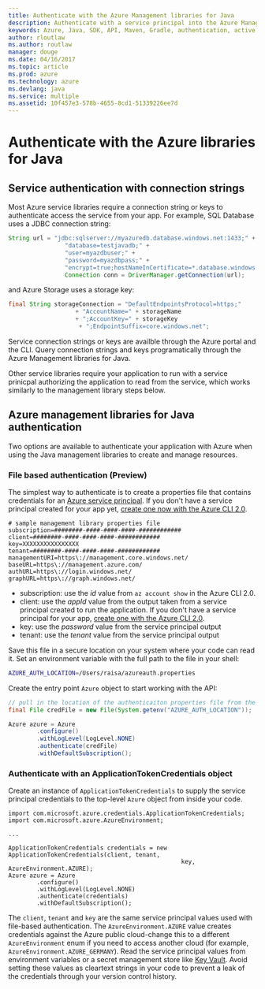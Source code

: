```yaml
---
title: Authenticate with the Azure Management libraries for Java
description: Authenticate with a service principal into the Azure Management libraries for Java
keywords: Azure, Java, SDK, API, Maven, Gradle, authentication, active directory, service principal
author: rloutlaw
ms.author: routlaw
manager: douge
ms.date: 04/16/2017
ms.topic: article
ms.prod: azure
ms.technology: azure
ms.devlang: java
ms.service: multiple
ms.assetid: 10f457e3-578b-4655-8cd1-51339226ee7d
---
```



# Authenticate with the Azure libraries for Java 

## Service authentication with connection strings

Most Azure service libraries require a connection string or keys to authenticate access the service from your app. For example, SQL Database uses a JDBC connection string:

```java
String url = "jdbc:sqlserver://myazuredb.database.windows.net:1433;" + 
                "database=testjavadb;" + 
                "user=myazdbuser;" +
                "password=myazdbpass;" +
                "encrypt=true;hostNameInCertificate=*.database.windows.net;loginTimeout=30;";
                Connection conn = DriverManager.getConnection(url);
```

and Azure Storage uses a storage key:

```java
final String storageConnection = "DefaultEndpointsProtocol=https;"
                   + "AccountName=" + storageName 
                   + ";AccountKey=" + storageKey
                    + ";EndpointSuffix=core.windows.net";
```

Service connection strings or keys are availble through the Azure portal and the CLI.  Query connection strings and keys programatically through the Azure Management libraries for Java.

Other service libraries require your application to run with a service prinicpal authorizing the application to read from the service, which works similarly to the management library steps below.

## Azure management libraries for Java authentication

Two options are available to authenticate your application with Azure when using the Java management libraries to create and manage resources.

### File based authentication (Preview)

The simplest way to authenticate is to create a properties file that contains credentials for an [Azure service principal](https://docs.microsoft.com/azure/active-directory/develop/active-directory-application-objects). If you don't have a service principal created for your app yet, [create one now with the Azure CLI 2.0](/cli/azure/create-an-azure-service-principal-azure-cli).

```text
# sample management library properties file
subscription=########-####-####-####-############
client=########-####-####-####-############
key=XXXXXXXXXXXXXXXX
tenant=########-####-####-####-############
managementURI=https\://management.core.windows.net/
baseURL=https\://management.azure.com/
authURL=https\://login.windows.net/
graphURL=https\://graph.windows.net/
```

- subscription: use the *id* value from `az account show` in the Azure CLI 2.0.
- client: use the *appId* value from the output taken from a service principal created to run the application. If you don't have a service principal for your app, [create one with the Azure CLI 2.0](https://docs.microsoft.com/cli/azure/create-an-azure-service-principal-azure-cli).
- key: use the *password* value from the service principal output 
- tenant: use the *tenant* value from the service principal output

Save this file in a secure location on your system where your code can read it. Set an environment variable with the full path to the file in your shell:

```bash
AZURE_AUTH_LOCATION=/Users/raisa/azureauth.properties
```

Create the entry point `Azure` object to start working with the API:

```java
// pull in the location of the authenticaiton properties file from the environment 
final File credFile = new File(System.getenv("AZURE_AUTH_LOCATION"));

Azure azure = Azure
        .configure()
        .withLogLevel(LogLevel.NONE)
        .authenticate(credFile)
        .withDefaultSubscription();
```

### Authenticate with an ApplicationTokenCredentials object

Create an instance of `ApplicationTokenCredentials` to supply the service principal credentials to the top-level `Azure` object from inside your code.

```
import com.microsoft.azure.credentials.ApplicationTokenCredentials;
import com.microsoft.azure.AzureEnvironment;

...

ApplicationTokenCredentials credentials = new ApplicationTokenCredentials(client, tenant, 
                                                 key, AzureEnvironment.AZURE);
Azure azure = Azure
        .configure()
        .withLogLevel(LogLevel.NONE)
        .authenticate(credentials)
        .withDefaultSubscription();
```

The `client`, `tenant` and `key` are the same service principal values used with file-based authentication. The `AzureEnvironment.AZURE` value creates credentials against the Azure public cloud-change this to a different `AzureEnvironment` enum if you need to access another cloud (for example, `AzureEnvironment.AZURE_GERMANY`).  Read the service principal values from environment variables or a secret management store like [Key Vault](/azure/key-vault/key-vault-whatis.md). Avoid setting these values as cleartext strings in your code to prevent a leak of the credentials through your version control history.



